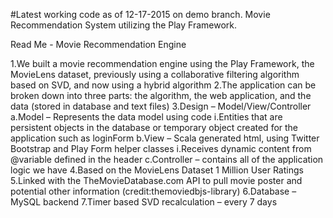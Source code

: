 #Latest working code as of 12-17-2015 on demo branch.
Movie Recommendation System utilizing the Play Framework.

Read Me - Movie Recommendation Engine

1.We built a movie recommendation engine using the Play Framework, the MovieLens dataset, previously using a collaborative filtering algorithm based on SVD, and now using a hybrid algorithm
2.The application can be broken down into three parts: the algorithm, the web application, and the data (stored in database and text files)
3.Design – Model/View/Controller
  a.Model – Represents the data model using code
    i.Entities that are persistent objects in the database or temporary object created for the application such as loginForm
  b.View – Scala generated html, using Twitter Bootstrap and Play Form helper classes
    i.Receives dynamic content from @variable defined in the header
  c.Controller – contains all of the application logic we have
4.Based on the MovieLens Dataset 1 Million User Ratings
5.Linked with the TheMovieDatabase.com API to pull movie poster and potential other information (credit:themoviedbjs-library)
6.Database – MySQL backend
7.Timer based SVD recalculation – every 7 days

